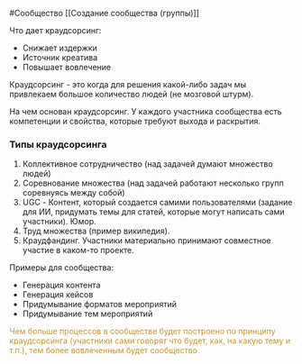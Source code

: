 #Сообщество 
[[Создание сообщества (группы)]]

Что дает краудсорсинг:
- Снижает издержки
- Источник креатива
- Повышает вовлечение

Краудсорсинг - это когда для решения какой-либо задач мы привлекаем большое количество людей (не мозговой штурм).

На чем основан краудсорсинг. У каждого участника сообщества есть компетенции и свойства, которые требуют выхода и раскрытия.

### Типы краудсорсинга
1. Коллективное сотрудничество (над задачей думают множество людей)
2. Соревнование множества (над задачей работают несколько групп соревнуясь между собой)
3. UGC - Контент, который создается самими пользователями (задание для ИИ, придумать темы для статей, которые могут написать сами участники). Юмор.
4. Труд множества (пример википедия).
5. Краудфандинг. Участники материально принимают совместное участие в каком-то проекте.

Примеры для сообщества:
- Генерация контента
- Генерация кейсов
- Придумывание форматов мероприятий
- Придумывание тем мероприятий

<span style='color:#c7952b'>Чем больше процессов в сообществе будет построено по принципу краудсорсинга (участники сами говорят что будет, как, на какую тему и т.п.), тем более вовлеченным будет сообщество.</span>